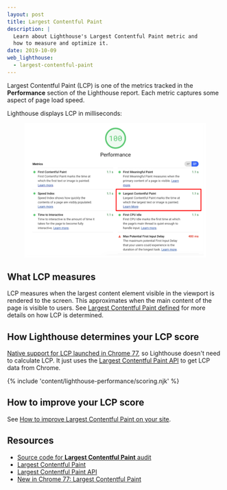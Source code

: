 ```yaml
---
layout: post
title: Largest Contentful Paint
description: |
  Learn about Lighthouse's Largest Contentful Paint metric and
  how to measure and optimize it.
date: 2019-10-09
web_lighthouse:
  - largest-contentful-paint
---
```


<!-- TODO https://web.dev/largest-contentful-paint already exists.
     What should the URL for this page be? -->

Largest Contentful Paint (LCP) is one of the metrics
tracked in the **Performance** section of the Lighthouse report.
Each metric captures some aspect of page load speed.

<!-- TODO update this depending on how the report displays LCP. Milliseconds? -->

Lighthouse displays LCP in milliseconds:

<!-- TODO update this once LCP lands in the report UI. -->

<figure class="w-figure">
  <img class="w-screenshot" src="largest-contentful-paint.png"
       alt="A screenshot of the Lighthouse Largest Contentful Paint audit">
</figure>

## What LCP measures

LCP measures when the largest content element visible in the viewport is
rendered to the screen. This approximates when the main content of the page is
visible to users. See [Largest Contentful Paint defined][definition] for more
details on how LCP is determined.

## How Lighthouse determines your LCP score

[Native support for LCP launched in Chrome 77][launch], so Lighthouse doesn't
need to calculate LCP. It just uses the [Largest Contentful Paint API][api] to get LCP
data from Chrome.

<!-- TODO explain how the LCP data is mapped to a score between 0 and 100. -->

{% include 'content/lighthouse-performance/scoring.njk' %}

## How to improve your LCP score

See [How to improve Largest Contentful Paint on your site][improve].

## Resources

- [Source code for **Largest Contentful Paint** audit](https://github.com/GoogleChrome/lighthouse/blob/master/lighthouse-core/audits/metrics/largest-contentful-paint.js)
- [Largest Contentful Paint](/largest-contentful-paint/)
- [Largest Contentful Paint API](https://wicg.github.io/largest-contentful-paint/)
- [New in Chrome 77: Largest Contentful Paint][launch]

[definition]: /largest-contentful-paint/#largest-contentful-paint-defined
[launch]: https://developers.google.com/web/updates/2019/09/nic77#lcp
[api]: https://wicg.github.io/largest-contentful-paint/
[improve]: /largest-contentful-paint#how-to-improve-largest-contentful-paint-on-your-site
